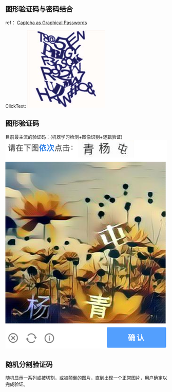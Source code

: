 ## 图形验证码与密码结合

ref： [Captcha as Graphical Passwords](doc/Captcha%20as%20Graphical%20Passwords.pdf)

ClickText:
![ClickText](src/clicktext.png)

## 图形验证码

目前最主流的验证码：(机器学习检测+图像识别+逻辑验证)
![杨青屯](src/杨青屯.png)

## 随机分割验证码
随机显示一系列或被切割，或被颠倒的图片，直到出现一个正常图片，用户确定以完成验证。
